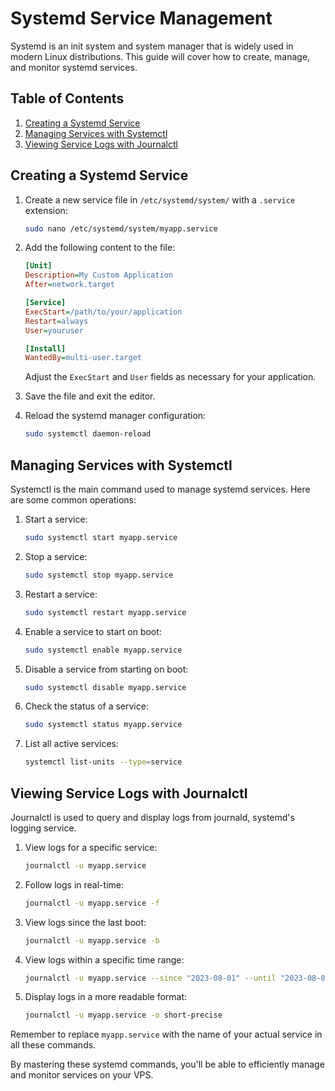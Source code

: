 # Systemd Service Management

Systemd is an init system and system manager that is widely used in modern Linux distributions. This guide will cover how to create, manage, and monitor systemd services.

## Table of Contents

1. [Creating a Systemd Service](#creating-a-systemd-service)
2. [Managing Services with Systemctl](#managing-services-with-systemctl)
3. [Viewing Service Logs with Journalctl](#viewing-service-logs-with-journalctl)

## Creating a Systemd Service

1. Create a new service file in `/etc/systemd/system/` with a `.service` extension:

   ```bash
   sudo nano /etc/systemd/system/myapp.service
   ```

2. Add the following content to the file:

   ```ini
   [Unit]
   Description=My Custom Application
   After=network.target

   [Service]
   ExecStart=/path/to/your/application
   Restart=always
   User=youruser

   [Install]
   WantedBy=multi-user.target
   ```

   Adjust the `ExecStart` and `User` fields as necessary for your application.

3. Save the file and exit the editor.

4. Reload the systemd manager configuration:

   ```bash
   sudo systemctl daemon-reload
   ```

## Managing Services with Systemctl

Systemctl is the main command used to manage systemd services. Here are some common operations:

1. Start a service:
   ```bash
   sudo systemctl start myapp.service
   ```

2. Stop a service:
   ```bash
   sudo systemctl stop myapp.service
   ```

3. Restart a service:
   ```bash
   sudo systemctl restart myapp.service
   ```

4. Enable a service to start on boot:
   ```bash
   sudo systemctl enable myapp.service
   ```

5. Disable a service from starting on boot:
   ```bash
   sudo systemctl disable myapp.service
   ```

6. Check the status of a service:
   ```bash
   sudo systemctl status myapp.service
   ```

7. List all active services:
   ```bash
   systemctl list-units --type=service
   ```

## Viewing Service Logs with Journalctl

Journalctl is used to query and display logs from journald, systemd's logging service.

1. View logs for a specific service:
   ```bash
   journalctl -u myapp.service
   ```

2. Follow logs in real-time:
   ```bash
   journalctl -u myapp.service -f
   ```

3. View logs since the last boot:
   ```bash
   journalctl -u myapp.service -b
   ```

4. View logs within a specific time range:
   ```bash
   journalctl -u myapp.service --since "2023-08-01" --until "2023-08-07"
   ```

5. Display logs in a more readable format:
   ```bash
   journalctl -u myapp.service -o short-precise
   ```

Remember to replace `myapp.service` with the name of your actual service in all these commands.

By mastering these systemd commands, you'll be able to efficiently manage and monitor services on your VPS.